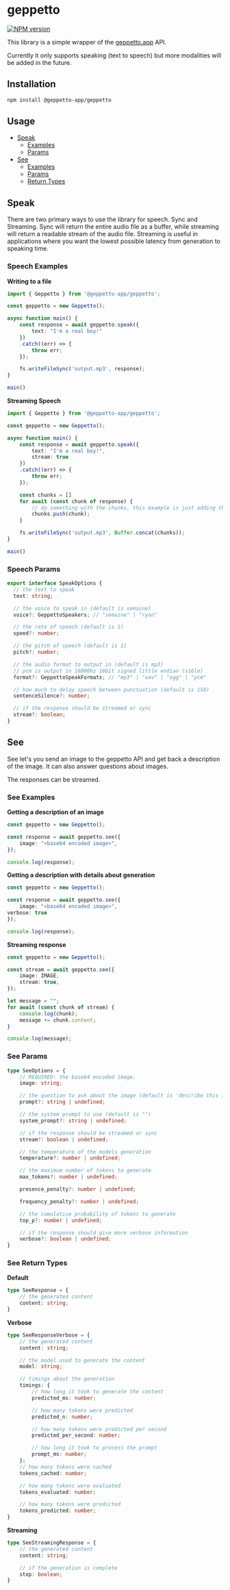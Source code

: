 # geppetto

[![NPM version](https://img.shields.io/npm/v/@geppetto-app/geppetto.svg)](https://www.npmjs.com/package/@geppetto-app/geppetto)

This library is a simple wrapper of the [geppetto.app](https://geppetto.app) API.

Currently it only supports speaking (text to speech) but more modalities will be added in the future.

## Installation

```sh
npm install @geppetto-app/geppetto
```

## Usage

* [Speak](#speak)
    * [Examples](#speech-examples)
    * [Params](#speech-params)
* [See](#see)
    * [Examples](#see-examples)
    * [Params](#see-params)
    * [Return Types](#see-return-types)


## Speak

There are two primary ways to use the library for speech. Sync and Streaming. 
Sync will return the entire audio file as a buffer, while streaming will return a readable stream of the audio file. 
Streaming is useful in applications where you want the lowest possible latency from generation to speaking time.

### Speech Examples

**Writing to a file**

```typescript
import { Geppetto } from '@geppetto-app/geppetto';

const geppetto = new Geppetto();

async function main() {
    const response = await geppetto.speak({
        text: "I'm a real boy!"
    })
    .catch((err) => {
        throw err;
    });

    fs.writeFileSync('output.mp3', response);
}

main()
```

**Streaming Speech**

```typescript
import { Geppetto } from '@geppetto-app/geppetto';

const geppetto = new Geppetto();

async function main() {
    const response = await geppetto.speak({
        text: "I'm a real boy!",
        stream: true
    })
    .catch((err) => {
        throw err;
    });

    const chunks = []
    for await (const chunk of response) {
        // do something with the chunks, this example is just adding them to a file
        chunks.push(chunk);
    }

    fs.writeFileSync('output.mp3', Buffer.concat(chunks));
}

main()
```

### Speech Params

```typescript
export interface SpeakOptions {
  // the text to speak
  text: string;

  // the voice to speak in (default is semaine)
  voice?: GeppettoSpeakers; // "semaine" | "ryan"

  // the rate of speech (default is 1)
  speed?: number;

  // the pitch of speech (default is 1)
  pitch?: number; 

  // the audio format to output in (default is mp3)
  // pcm is output in 16000hz 16bit signed little endian (s16le)
  format?: GeppettoSpeakFormats; // "mp3" | "wav" | "ogg" | "pcm"

  // how much to delay speech between punctuation (default is 150)
  sentenceSilence?: number;

  // if the response should be streamed or sync
  stream?: boolean;
}
```

## See

See let's you send an image to the geppetto API and get back a description of the image. 
It can also answer questions about images.

The responses can be streamed.

### See Examples

**Getting a description of an image**

```typescript
const geppetto = new Geppetto();

const response = await geppetto.see({
    image: "<base64 encoded image>",
});

console.log(response);
```

**Getting a description with details about generation**

```typescript
const geppetto = new Geppetto();

const response = await geppetto.see({
    image: "<base64 encoded image>",
verbose: true
});

console.log(response);
```

**Streaming response**

```typescript
const geppetto = new Geppetto();

const stream = await geppetto.see({
    image: IMAGE,
    stream: true,
});

let message = "";
for await (const chunk of stream) {
    console.log(chunk);
    message += chunk.content;
}

console.log(message);
```

### See Params

```typescript
type SeeOptions = {
    // REQUIRED: the base64 encoded image. 
    image: string;

    // the question to ask about the image (default is 'describe this image')
    prompt?: string | undefined;

    // the system prompt to use (default is "")
    system_prompt?: string | undefined;

    // if the response should be streamed or sync
    stream?: boolean | undefined;

    // the temperature of the models generation
    temperature?: number | undefined;

    // the maximum number of tokens to generate
    max_tokens?: number | undefined;

    presence_penalty?: number | undefined;

    frequency_penalty?: number | undefined;

    // the cumulative probability of tokens to generate
    top_p?: number | undefined;

    // if the response should give more verbose information
    verbose?: boolean | undefined;
}
```

### See Return Types

**Default**
```typescript
type SeeResponse = {
    // the generated content
    content: string;
}
```

**Verbose**

```typescript
type SeeResponseVerbose = {
    // the generated content
    content: string;

    // the model used to generate the content
    model: string;

    // timings about the generation
    timings: {
        // how long it took to generate the content
        predicted_ms: number;

        // how many tokens were predicted
        predicted_n: number;

        // how many tokens were predicted per second
        predicted_per_second: number;

        // how long it took to process the prompt
        prompt_ms: number;
    };
    // how many tokens were cached
    tokens_cached: number;

    // how many tokens were evaluated
    tokens_evaluated: number;

    // how many tokens were predicted
    tokens_predicted: number;
}
```

**Streaming**
```typescript
type SeeStreamingResponse = {
    // the generated content
    content: string;

    // if the generation is complete
    stop: boolean;
}
```